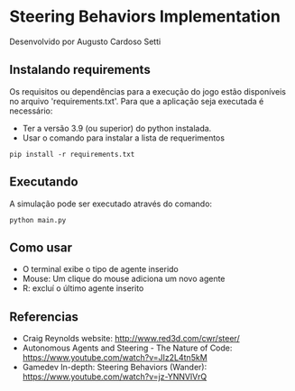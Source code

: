 # Steering Behaviors Implementation
Desenvolvido por Augusto Cardoso Setti

## Instalando requirements

Os requisitos ou dependências para a execução do jogo estão disponíveis no arquivo 'requirements.txt'. Para que a aplicação seja executada é necessário:

- Ter a versão 3.9 (ou superior) do python instalada.
- Usar o comando para instalar a lista de requerimentos<br>

``` pip install -r requirements.txt	```

## Executando

A simulação pode ser executado através do comando:<br>

``` python main.py ```

## Como usar

- O terminal exibe o tipo de agente inserido
- Mouse: Um clique do mouse adiciona um novo agente
- R: excluí o último agente inserito

## Referencias

- Craig Reynolds website: http://www.red3d.com/cwr/steer/
- Autonomous Agents and Steering - The Nature of Code: https://www.youtube.com/watch?v=JIz2L4tn5kM
- Gamedev In-depth: Steering Behaviors (Wander): https://www.youtube.com/watch?v=jz-YNNVlVrQ